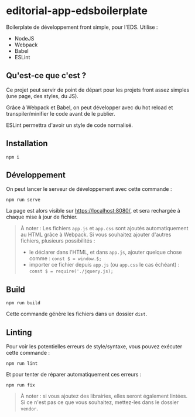 # editorial-app-edsboilerplate

Boilerplate de développement front simple, pour l'EDS. Utilise :

- NodeJS
- Webpack
- Babel
- ESLint

## Qu'est-ce que c'est ?

Ce projet peut servir de point de départ pour les projets front assez simples (une page, des styles, du JS).

Grâce à Webpack et Babel, on peut développer avec du hot reload et transpiler/minifier le code avant de le publier.

ESLint permettra d'avoir un style de code normalisé.

## Installation

```
npm i
```

## Développement

On peut lancer le serveur de développement avec cette commande :

```
npm run serve
```

La page est alors visible sur [https://localhost:8080/](https://localhost:8080/), et sera rechargée à chaque mise à jour de fichier.

> À noter : Les fichiers `app.js` et `app.css` sont ajoutés automatiquement au HTML grâce à Webpack. Si vous souhaitez ajouter d'autres fichiers, plusieurs possibilités :
>
> - le déclarer dans l'HTML, et dans `app.js`, ajouter quelque chose comme : `const $ = window.$;`
> - importer ce fichier depuis `app.js` (ou `app.css` le cas échéant) : `const $ = require('./jquery.js);`

## Build

```
npm run build
```

Cette commande génère les fichiers dans un dossier `dist`.

## Linting

Pour voir les potentielles erreurs de style/syntaxe, vous pouvez exécuter cette commande :

```
npm run lint
```

Et pour tenter de réparer automatiquement ces erreurs :

```
npm run fix
```

> À noter : si vous ajoutez des librairies, elles seront également lintées. Si ce n'est pas ce que vous souhaitez, mettez-les dans le dossier `vendor`.
